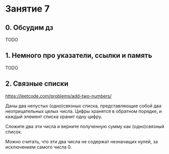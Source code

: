 # Занятие 7
## 0. Обсудим дз
TODO
## 1. Немного про указатели, ссылки и память
TODO
## 2. Связные списки
https://leetcode.com/problems/add-two-numbers/

Даны два непустых (одно)связных списка, представляющие собой два неотрицательных целых числа. Цифры хранятся в обратном порядке, и каждый элемент списка хранит одну цифру.

Сложите два эти числа и верните полученную сумму как (одно)связный список.

Можно считать, что эти два числа не содержат незначащих нулей, за исключением самого числа 0.

